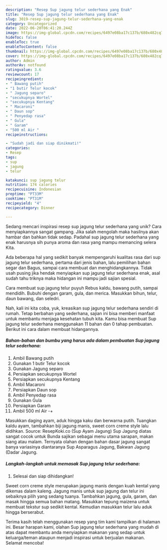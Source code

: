 ```yaml
---
description: "Resep Sup jagung telur sederhana yang Enak"
title: "Resep Sup jagung telur sederhana yang Enak"
slug: 3019-resep-sup-jagung-telur-sederhana-yang-enak
category: Uncategorized
date: 2022-06-20T06:41:20.244Z
image: https://img-global.cpcdn.com/recipes/6497e08ba17c137b/680x482cq70/sup-jagung-telur-sederhana-foto-resep-utama.jpg
hideToc: false
enableToc: true
enableTocContent: false
thumbnail: https://img-global.cpcdn.com/recipes/6497e08ba17c137b/680x482cq70/sup-jagung-telur-sederhana-foto-resep-utama.jpg
cover: https://img-global.cpcdn.com/recipes/6497e08ba17c137b/680x482cq70/sup-jagung-telur-sederhana-foto-resep-utama.jpg
author: Admin
authorAv: notfound
ratingvalue: 3.6
reviewcount: 17
recipeingredient:
- " Bawang putih"
- "1 butir Telur kocok"
- " Jagung separo"
- "secukupnya Wortel"
- "secukupnya Kentang"
- " Macaroni"
- " Daun sop"
- " Penyedap rasa"
- " Gula"
- " Garam"
- "500 ml Air "
recipeinstructions:

- "Sudah jadi dan siap dinikmati!"
categories:
- Resep
tags:
- sup
- jagung
- telur

katakunci: sup jagung telur 
nutrition: 174 calories
recipecuisine: Indonesian
preptime: "PT33M"
cooktime: "PT31M"
recipeyield: "4"
recipecategory: Dinner

---
```





Sedang mencari inspirasi resep sup jagung telur sederhana yang unik? Cara menyiapkannya sangat gampang. Jika salah mengolah maka hasilnya akan hambar dan bahkan tidak sedap. Padahal sup jagung telur sederhana yang enak harusnya sih punya aroma dan rasa yang mampu memancing selera Kita.





Ada beberapa hal yang sedikit banyak mempengaruhi kualitas rasa dari sup jagung telur sederhana, pertama dari jenis bahan, lalu pemilihan bahan segar dan Bagus, sampai cara membuat dan menghidangkannya. Tidak usah pusing jika hendak menyiapkan sup jagung telur sederhana enak,      asal sudah tahu triknya maka hidangan ini mampu jadi sajian spesial.














Cara membuat sup jagung telur puyuh Rebus kaldu, bawang putih, sampai mendidih. Bubuhi dengan garam, gula, dan merica. Masukkan bihun, telur, daun bawang, dan seledri.






Nah, kali ini kita coba, yuk, kreasikan sup jagung telur sederhana sendiri di rumah. Tetap berbahan yang sederhana, sajian ini bisa memberi manfaat untuk membantu menjaga kesehatan tubuh kita. Kamu bisa membuat Sup jagung telur sederhana menggunakan 11 bahan dan 0 tahap pembuatan. Berikut ini cara dalam membuat hidangannya.

<!--inarticleads1-->

##### Bahan-bahan dan bumbu yang harus ada dalam pembuatan Sup jagung telur sederhana:

1. Ambil  Bawang putih
1. Gunakan 1 butir Telur kocok
1. Gunakan  Jagung separo
1. Persiapkan secukupnya Wortel
1. Persiapkan secukupnya Kentang
1. Ambil  Macaroni
1. Persiapkan  Daun sop
1. Ambil  Penyedap rasa
1. Gunakan  Gula
1. Persiapkan  Garam
1. Ambil 500 ml Air -+


Masukkan daging ayam, aduk hingga kaku dan berwarna putih. Tuangkan kaldu ayam, tambahkan biji jagung manis, sweet corn creme style lalu didihkan. Source: ResepKoki.co (Sup Ayam Jagung) Sup Jagung diatas sangat cocok untuk Bunda sajikan sebagai menu utama sarapan, makan siang atau malam. Ternyata olahan dengan bahan dasar jagung sangat banya variasinya diantaranya Sup Asparagus Jagung, Bakwan Jagung (Dadar Jagung. 

<!--inarticleads2-->

##### Langkah-langkah untuk memasak Sup jagung telur sederhana:


1. Selesai dan siap dihidangkan!

Sweet corn creme style merupakan jagung manis dengan kuah kental yang dikemas dalam kaleng. Jagung manis untuk sup jagung dan telur ini sebaiknya pilih yang sedang tuanya. Tambahkan jagung, gula, garam, dan masak hingga semua bahan matang. Masukkan tepung maizena untuk membuat tekstur sup sedikit kental. Kemudian masukkan telur lalu aduk hingga berserabut. 

Terima kasih telah menggunakan resep yang tim kami tampilkan di halaman ini. Besar harapan kami, olahan Sup jagung telur sederhana yang mudah di atas dapat membantu anda menyiapkan makanan yang sedap untuk keluarga/teman ataupun menjadi inspirasi untuk berjualan makanan. Selamat mencoba!
